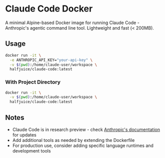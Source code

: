 # Claude Code Docker

A minimal Alpine-based Docker image for running Claude Code - Anthropic's agentic command line tool. Lightweight and fast (< 200MB).

## Usage

```bash
docker run -it \
  -e ANTHROPIC_API_KEY="your-api-key" \
  -v $(pwd):/home/claude-user/workspace \
  halfjuice/claude-code:latest
```

### With Project Directory
```bash
docker run -it \
  -v $(pwd):/home/claude-user/workspace \
  halfjuice/claude-code:latest
```

## Notes

- Claude Code is in research preview - check [Anthropic's documentation](https://docs.anthropic.com) for updates
- Add additional tools as needed by extending the Dockerfile
- For production use, consider adding specific language runtimes and development tools
